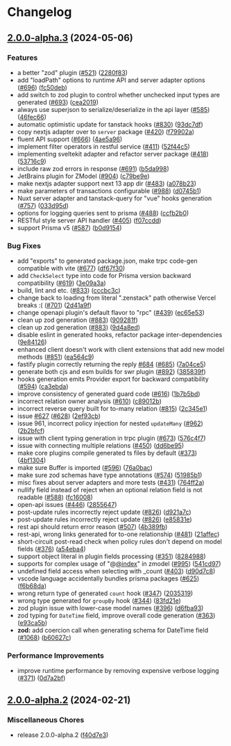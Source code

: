 # Changelog

## [2.0.0-alpha.3](https://github.com/jiashengguo/zenstack/compare/v2.0.0-alpha.2...v2.0.0-alpha.3) (2024-05-06)


### Features

* a better "zod" plugin ([#521](https://github.com/jiashengguo/zenstack/issues/521)) ([2280f83](https://github.com/jiashengguo/zenstack/commit/2280f83cd7f1f597fddfd6ab0c99417200124452))
* add "loadPath" options to runtime API and server adapter options ([#696](https://github.com/jiashengguo/zenstack/issues/696)) ([fc50deb](https://github.com/jiashengguo/zenstack/commit/fc50deb6e70acc78dcb66b17e564a6fc84475970))
* add switch to zod plugin to control whether unchecked input types are generated ([#693](https://github.com/jiashengguo/zenstack/issues/693)) ([cea2019](https://github.com/jiashengguo/zenstack/commit/cea2019aee4f27ff4bf12677906a48daa91aa854))
* always use superjson to serialize/deserialize in the api layer ([#585](https://github.com/jiashengguo/zenstack/issues/585)) ([46fec66](https://github.com/jiashengguo/zenstack/commit/46fec666c3af971010c69e467f08f55830655441))
* automatic optimistic update for tanstack hooks ([#830](https://github.com/jiashengguo/zenstack/issues/830)) ([93dc7df](https://github.com/jiashengguo/zenstack/commit/93dc7df472427a4546ba71ec3703135d2d638ded))
* copy nextjs adapter over to `server` package ([#420](https://github.com/jiashengguo/zenstack/issues/420)) ([f79902a](https://github.com/jiashengguo/zenstack/commit/f79902a92622b6755afceda58a9c5b91f2b926b9))
* fluent API support ([#666](https://github.com/jiashengguo/zenstack/issues/666)) ([4ae5a96](https://github.com/jiashengguo/zenstack/commit/4ae5a96ee2976dedbdb0b207f48c082c48b3f9ce))
* implement filter operators in restful service ([#411](https://github.com/jiashengguo/zenstack/issues/411)) ([52f44c5](https://github.com/jiashengguo/zenstack/commit/52f44c5ee7c34622f1ae53076e6249125b83f566))
* implementing sveltekit adapter and refactor server package ([#418](https://github.com/jiashengguo/zenstack/issues/418)) ([53716c9](https://github.com/jiashengguo/zenstack/commit/53716c99c35d32767354729f372f2f15f1a478b2))
* include raw zod errors in response ([#691](https://github.com/jiashengguo/zenstack/issues/691)) ([b5da998](https://github.com/jiashengguo/zenstack/commit/b5da998b7fa11c19b85cebd0956803d854332b4d))
* JetBrains plugin for ZModel ([#904](https://github.com/jiashengguo/zenstack/issues/904)) ([c79be9e](https://github.com/jiashengguo/zenstack/commit/c79be9eb7f6b602bc84214bded2b927935b6273a))
* make nextjs adapter support next 13 app dir ([#483](https://github.com/jiashengguo/zenstack/issues/483)) ([a078b23](https://github.com/jiashengguo/zenstack/commit/a078b23a1afd799ba9aba50b82d497851160ef24))
* make parameters of transactions configurable ([#988](https://github.com/jiashengguo/zenstack/issues/988)) ([d0745b1](https://github.com/jiashengguo/zenstack/commit/d0745b149a5ce6abfef546de0b9243ddc4f6e765))
* Nuxt server adapter and tanstack-query for "vue" hooks generation ([#757](https://github.com/jiashengguo/zenstack/issues/757)) ([033d95d](https://github.com/jiashengguo/zenstack/commit/033d95dcdeef67bc8183d1daeb3172ec9ee02b9b))
* options for logging queries sent to prisma ([#488](https://github.com/jiashengguo/zenstack/issues/488)) ([ccfb2b0](https://github.com/jiashengguo/zenstack/commit/ccfb2b088cf1ce14c78c1d1355db5cb4ebcdc957))
* RESTful style server API handler ([#405](https://github.com/jiashengguo/zenstack/issues/405)) ([f07ccdd](https://github.com/jiashengguo/zenstack/commit/f07ccdded01e232823e3955ab1ffc19b1c8f33a1))
* support Prisma v5 ([#587](https://github.com/jiashengguo/zenstack/issues/587)) ([b0d9154](https://github.com/jiashengguo/zenstack/commit/b0d9154270a89c6c93c7a8f1aada85c413d16d6f))


### Bug Fixes

* add "exports" to generated package.json, make trpc code-gen compatible with vite ([#677](https://github.com/jiashengguo/zenstack/issues/677)) ([df67f30](https://github.com/jiashengguo/zenstack/commit/df67f301119db23e5048464de2f73bff1a2adffc))
* add `CheckSelect` type into code for Prisma version backward compatibility ([#619](https://github.com/jiashengguo/zenstack/issues/619)) ([3e09a3a](https://github.com/jiashengguo/zenstack/commit/3e09a3a6646ae0f6e393cc0f92991c9b5d0c4d29))
* build, lint and etc. ([#833](https://github.com/jiashengguo/zenstack/issues/833)) ([cccbc3c](https://github.com/jiashengguo/zenstack/commit/cccbc3c82ad522d40bc76ad7b84b1305d378b1db))
* change back to loading from literal ".zenstack" path otherwise Vercel breaks :( ([#701](https://github.com/jiashengguo/zenstack/issues/701)) ([2d41a9f](https://github.com/jiashengguo/zenstack/commit/2d41a9fcffab2fa228356a5cc45b4c2ecd62fd63))
* change openapi plugin's default flavor to "rpc" ([#439](https://github.com/jiashengguo/zenstack/issues/439)) ([ec65e53](https://github.com/jiashengguo/zenstack/commit/ec65e53f202e3e02ea98a9c88682c106dcbafc76))
* clean up zod generation ([#883](https://github.com/jiashengguo/zenstack/issues/883)) ([909281f](https://github.com/jiashengguo/zenstack/commit/909281f8090734322c0cab09d0187b6b5e813c9a))
* clean up zod generation ([#883](https://github.com/jiashengguo/zenstack/issues/883)) ([9d4a8ed](https://github.com/jiashengguo/zenstack/commit/9d4a8ede7d42d1966fd5a12d64a5992092f4bc7d))
* disable eslint in generated hooks, refactor package inter-dependencies ([9e84126](https://github.com/jiashengguo/zenstack/commit/9e8412645e06f0bf63f85c8bb61ad00384fdef99))
* enhanced client doesn't work with client extensions that add new model methods ([#851](https://github.com/jiashengguo/zenstack/issues/851)) ([ea564c9](https://github.com/jiashengguo/zenstack/commit/ea564c93e9ca2a888c0e53216633d66c733f6beb))
* fastify plugin correctly returning the reply [#684](https://github.com/jiashengguo/zenstack/issues/684) ([#685](https://github.com/jiashengguo/zenstack/issues/685)) ([7a04ce5](https://github.com/jiashengguo/zenstack/commit/7a04ce5ad0a208fb05887198b8b598742834a15b))
* generate both cjs and esm builds for swr plugin ([#892](https://github.com/jiashengguo/zenstack/issues/892)) ([385839f](https://github.com/jiashengguo/zenstack/commit/385839f101941234c5293d70d07e064c1c458387))
* hooks generation emits Provider export for backward compatibility ([#594](https://github.com/jiashengguo/zenstack/issues/594)) ([ca3ebda](https://github.com/jiashengguo/zenstack/commit/ca3ebdae4e213d3901bb5834fd9ebf1217da94a7))
* improve consistency of generated guard code ([#616](https://github.com/jiashengguo/zenstack/issues/616)) ([1b7b5bd](https://github.com/jiashengguo/zenstack/commit/1b7b5bda3f5106d31b7f5e70be27158fb8217600))
* incorrect relation owner analysis ([#610](https://github.com/jiashengguo/zenstack/issues/610)) ([c89012b](https://github.com/jiashengguo/zenstack/commit/c89012bcb8d32588cc7f5a1df19088292e571cec))
* incorrect reverse query built for to-many relation ([#815](https://github.com/jiashengguo/zenstack/issues/815)) ([2c345e1](https://github.com/jiashengguo/zenstack/commit/2c345e1d4fe7274b7a08c1178afccede1d694327))
* issue [#627](https://github.com/jiashengguo/zenstack/issues/627) ([#628](https://github.com/jiashengguo/zenstack/issues/628)) ([2ef93cb](https://github.com/jiashengguo/zenstack/commit/2ef93cb932e7aed6923cd3d7e69069d0c9ff161b))
* issue 961, incorrect policy injection for nested `updateMany` ([#962](https://github.com/jiashengguo/zenstack/issues/962)) ([2b2bfcf](https://github.com/jiashengguo/zenstack/commit/2b2bfcff965f9a70ff2764e6fbc7613b6f061685))
* issue with client typing generation in trpc plugin ([#673](https://github.com/jiashengguo/zenstack/issues/673)) ([576c4f7](https://github.com/jiashengguo/zenstack/commit/576c4f7a4858dfa2dcb9c1a7f75af8d1ca48a8ce))
* issue with connecting multiple relations ([#450](https://github.com/jiashengguo/zenstack/issues/450)) ([dd6be95](https://github.com/jiashengguo/zenstack/commit/dd6be9509c46fd4dfff500a53070259410b6a61f))
* make core plugins compile generated ts files by default ([#373](https://github.com/jiashengguo/zenstack/issues/373)) ([4bf1304](https://github.com/jiashengguo/zenstack/commit/4bf1304c6518cc027b1a1f2d33fea70979d9d94b))
* make sure Buffer is imported ([#596](https://github.com/jiashengguo/zenstack/issues/596)) ([76a0bac](https://github.com/jiashengguo/zenstack/commit/76a0bac9c63707baf34a072e398b63156c1e0640))
* make sure zod schemas have type annotations ([#574](https://github.com/jiashengguo/zenstack/issues/574)) ([51985b1](https://github.com/jiashengguo/zenstack/commit/51985b1279dca8e82a7275330a7b6597f37d15a4))
* misc fixes about server adapters and more tests ([#431](https://github.com/jiashengguo/zenstack/issues/431)) ([764ff2a](https://github.com/jiashengguo/zenstack/commit/764ff2ab50ebdb4665cde071dd366e3dad01260e))
* nullify field instead of reject when an optional relation field is not readable ([#588](https://github.com/jiashengguo/zenstack/issues/588)) ([fc16008](https://github.com/jiashengguo/zenstack/commit/fc16008ba20aba18f39948f3ff13ec3bc79729e3))
* open-api issues ([#446](https://github.com/jiashengguo/zenstack/issues/446)) ([2855647](https://github.com/jiashengguo/zenstack/commit/285564751094797da8484bf041a9d3a4eafafc9d))
* post-update rules incorrectly reject update ([#826](https://github.com/jiashengguo/zenstack/issues/826)) ([d921a7c](https://github.com/jiashengguo/zenstack/commit/d921a7ca6bef0341ccf5bc50e195156695129e7f))
* post-update rules incorrectly reject update ([#826](https://github.com/jiashengguo/zenstack/issues/826)) ([e85831e](https://github.com/jiashengguo/zenstack/commit/e85831e98d08a433febb5a8fecf8d539150ced08))
* rest api should return error reason ([#507](https://github.com/jiashengguo/zenstack/issues/507)) ([4b389fb](https://github.com/jiashengguo/zenstack/commit/4b389fb648cc42a88c3a7628efebd7f438d110e7))
* rest-api, wrong links generated for to-one relationship ([#481](https://github.com/jiashengguo/zenstack/issues/481)) ([21affec](https://github.com/jiashengguo/zenstack/commit/21affec12da5b8bb31b774791405d2773dec9072))
* short-circuit post-read check when policy rules don't depend on model fields ([#376](https://github.com/jiashengguo/zenstack/issues/376)) ([a54eba4](https://github.com/jiashengguo/zenstack/commit/a54eba45f64382ed070e5aeabe0c8dc263bebc0d))
* support object literal in plugin fields processing ([#351](https://github.com/jiashengguo/zenstack/issues/351)) ([8284988](https://github.com/jiashengguo/zenstack/commit/8284988cf12c3c4f3983c36c3658201db5509b2c))
* supports for complex usage of "@[@index](https://github.com/index)" in zmodel ([#995](https://github.com/jiashengguo/zenstack/issues/995)) ([541cd97](https://github.com/jiashengguo/zenstack/commit/541cd973081cbbf2d9e2e571ee8f971bc859150c))
* undefined field access when selecting with _count ([#403](https://github.com/jiashengguo/zenstack/issues/403)) ([d90d7c8](https://github.com/jiashengguo/zenstack/commit/d90d7c83e95d33c85e9c3b4b650e014ee76136c3))
* vscode language accidentally bundles prisma packages  ([#625](https://github.com/jiashengguo/zenstack/issues/625)) ([f6b68da](https://github.com/jiashengguo/zenstack/commit/f6b68dabc9e089230bc6d8f8e802e8fbc43a8a69))
* wrong return type of generated `count` hook ([#347](https://github.com/jiashengguo/zenstack/issues/347)) ([2035319](https://github.com/jiashengguo/zenstack/commit/2035319a030369dc0c847eaac248f2d9acdc7c7b))
* wrong type generated for `groupBy` hook ([#344](https://github.com/jiashengguo/zenstack/issues/344)) ([83fd21e](https://github.com/jiashengguo/zenstack/commit/83fd21e5b2c55ca182386be61151386f0400bdd0))
* zod plugin issue with lower-case model names ([#396](https://github.com/jiashengguo/zenstack/issues/396)) ([d6fba93](https://github.com/jiashengguo/zenstack/commit/d6fba93e2f0149c14f67d4cd0b4e9cdb6eee73a5))
* zod typing for `DateTime` field, improve overall code generation ([#363](https://github.com/jiashengguo/zenstack/issues/363)) ([e93ca5b](https://github.com/jiashengguo/zenstack/commit/e93ca5bf10c6afdfd723961d3c91c2cd512eb8c8))
* **zod:** add coercion call when generating schema for DateTime field ([#1068](https://github.com/jiashengguo/zenstack/issues/1068)) ([b60627c](https://github.com/jiashengguo/zenstack/commit/b60627c167706728ac232ce06366d914e3dde23f))


### Performance Improvements

* improve runtime performance by removing expensive verbose logging ([#371](https://github.com/jiashengguo/zenstack/issues/371)) ([0d7a2bf](https://github.com/jiashengguo/zenstack/commit/0d7a2bf417c6ea5cc5c6c3568593a0fbe7d7903e))

## [2.0.0-alpha.2](https://github.com/zenstackhq/zenstack/compare/v2.0.0-alpha.1...v2.0.0-alpha.2) (2024-02-21)


### Miscellaneous Chores

* release 2.0.0-alpha.2 ([f40d7e3](https://github.com/zenstackhq/zenstack/commit/f40d7e3718d4210137a2e131d28b5491d065b914))
